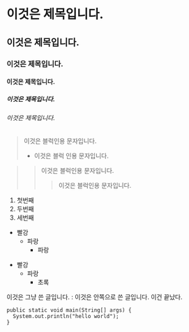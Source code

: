 # 이것은 제목입니다.
## 이것은 제목입니다.
### 이것은 제목입니다.
#### 이것은 제목입니다.
##### 이것은 제목입니다.
###### 이것은 제목입니다.

> 이것은 블럭인용 문자입니다.
> - 이것은 블럭 인용 문자입니다.
  
>  > 이것은 블럭인용 문자입니다.
>  >  > 이것은 블럭인용 문자입니다.

1. 첫번째
2. 두번째
3. 세번째

* 빨강
    * 파랑
        * 파랑


+ 빨강
    + 파랑
      + 초록


이것은 그냥 쓴 글입니다. :
    이것은 안쪽으로 쓴 글입니다.
이건 끝났다.

```
public static void main(String[] args) {
  System.out.println("hello world");
}
```
